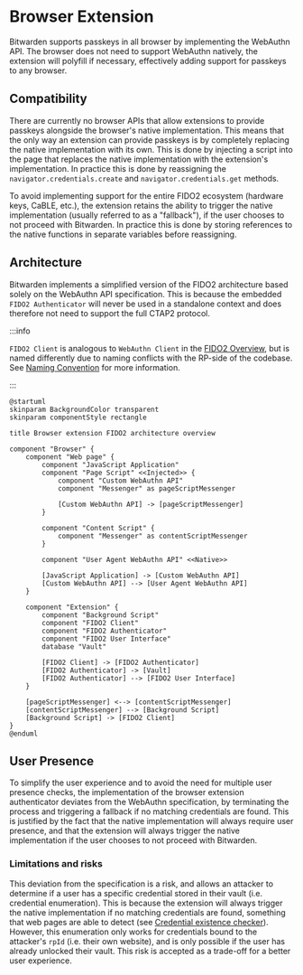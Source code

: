 # Browser Extension

Bitwarden supports passkeys in all browser by implementing the WebAuthn API. The browser does not
need to support WebAuthn natively, the extension will polyfill if necessary, effectively adding
support for passkeys to any browser.

## Compatibility

There are currently no browser APIs that allow extensions to provide passkeys alongside the
browser's native implementation. This means that the only way an extension can provide passkeys is
by completely replacing the native implementation with its own. This is done by injecting a script
into the page that replaces the native implementation with the extension's implementation. In
practice this is done by reassigning the `navigator.credentials.create` and
`navigator.credentials.get` methods.

To avoid implementing support for the entire FIDO2 ecosystem (hardware keys, CaBLE, etc.), the
extension retains the ability to trigger the native implementation (usually referred to as a
"fallback"), if the user chooses to not proceed with Bitwarden. In practice this is done by storing
references to the native functions in separate variables before reassigning.

## Architecture

Bitwarden implements a simplified version of the FIDO2 architecture based solely on the WebAuthn API
specification. This is because the embedded `FIDO2 Authenticator` will never be used in a standalone
context and does therefore not need to support the full CTAP2 protocol.

:::info

`FIDO2 Client` is analogous to `WebAuthn Client` in the [FIDO2 Overview](../../overview#diagram),
but is named differently due to naming conflicts with the RP-side of the codebase. See
[Naming Convention](../../naming-convention) for more information.

:::

```kroki type=plantuml
@startuml
skinparam BackgroundColor transparent
skinparam componentStyle rectangle

title Browser extension FIDO2 architecture overview

component "Browser" {
    component "Web page" {
        component "JavaScript Application"
        component "Page Script" <<Injected>> {
            component "Custom WebAuthn API"
            component "Messenger" as pageScriptMessenger

            [Custom WebAuthn API] -> [pageScriptMessenger]
        }

        component "Content Script" {
            component "Messenger" as contentScriptMessenger
        }

        component "User Agent WebAuthn API" <<Native>>

        [JavaScript Application] -> [Custom WebAuthn API]
        [Custom WebAuthn API] --> [User Agent WebAuthn API]
    }

    component "Extension" {
        component "Background Script"
        component "FIDO2 Client"
        component "FIDO2 Authenticator"
        component "FIDO2 User Interface"
        database "Vault"

        [FIDO2 Client] -> [FIDO2 Authenticator]
        [FIDO2 Authenticator] -> [Vault]
        [FIDO2 Authenticator] --> [FIDO2 User Interface]
    }

    [pageScriptMessenger] <--> [contentScriptMessenger]
    [contentScriptMessenger] --> [Background Script]
    [Background Script] -> [FIDO2 Client]
}
@enduml
```

## User Presence

To simplify the user experience and to avoid the need for multiple user presence checks, the
implementation of the browser extension authenticator deviates from the WebAuthn specification, by
terminating the process and triggering a fallback if no matching credentials are found. This is
justified by the fact that the native implementation will always require user presence, and that the
extension will always trigger the native implementation if the user chooses to not proceed with
Bitwarden.

### Limitations and risks

This deviation from the specification is a risk, and allows an attacker to determine if a user has a
specific credential stored in their vault (i.e. credential enumeration). This is because the
extension will always trigger the native implementation if no matching credentials are found,
something that web pages are able to detect (see
[Credential existence checker](https://coroiu.github.io/webauthn-tools/security/existence-checker)).
However, this enumeration only works for credentials bound to the attacker's `rpId` (i.e. their own
website), and is only possible if the user has already unlocked their vault. This risk is accepted
as a trade-off for a better user experience.
